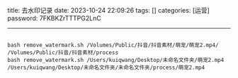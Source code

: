 title: 去水印记录 
date: 2023-10-24 22:09:26 
tags: []
categories: [运营]
password: 7FKBKZrTTTPG2LnC

---
 <!--more-->


 ```

bash remove_watermark.sh /Volumes/Public/抖音/抖音素材/萌宠/萌宠2.mp4/ /Volumes/Public/抖音/抖音素材/process
bash remove_watermark.sh /Users/kuiqwang/Desktop/未命名文件夹/萌宠2.mp4 /Users/kuiqwang/Desktop/未命名文件夹/未命名文件夹/process/萌宠2.mp4


 ```